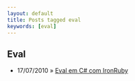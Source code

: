 ```yaml
---
layout: default
title: Posts tagged eval
keywords: [eval]
---
```

<h2 class="category">Eval</h2>
<ul class="posts">
<li>
<p>
<span class="date">17/07/2010</span> &raquo; 
<a href="/blog/eval-em-c-com-ironruby">Eval em C# com IronRuby</a>
</p>
</li> 
</ul>
